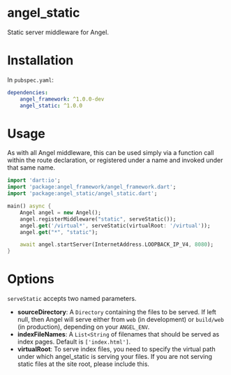 # angel_static
Static server middleware for Angel.

# Installation
In `pubspec.yaml`:

```yaml
dependencies:
    angel_framework: ^1.0.0-dev
    angel_static: ^1.0.0
```

# Usage
As with all Angel middleware, this can be used simply via a function
call within the route declaration, or registered under a name and invoked
under that same name.

```dart
import 'dart:io';
import 'package:angel_framework/angel_framework.dart';
import 'package:angel_static/angel_static.dart';

main() async {
    Angel angel = new Angel();
    angel.registerMiddleware("static", serveStatic());
    angel.get('/virtual*', serveStatic(virtualRoot: '/virtual'));
    angel.get("*", "static");

    await angel.startServer(InternetAddress.LOOPBACK_IP_V4, 8080);
}
```

# Options
`serveStatic` accepts two named parameters.
- **sourceDirectory**: A `Directory` containing the files to be served. If left null, then Angel will serve either from `web` (in development) or
    `build/web` (in production), depending on your `ANGEL_ENV`.
- **indexFileNames**: A `List<String` of filenames that should be served as index pages. Default is `['index.html']`.
- **virtualRoot**: To serve index files, you need to specify the virtual path under which
    angel_static is serving your files. If you are not serving static files at the site root,
    please include this.
